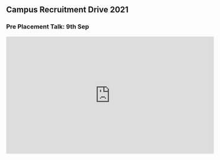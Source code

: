 ## Campus Recruitment Drive 2021

### Pre Placement Talk: 9th Sep

<iframe width="560" height="315" src="https://www.youtube.com/embed/K566RXQI5mU" title="YouTube video player" frameborder="0" allow="accelerometer; autoplay; clipboard-write; encrypted-media; gyroscope; picture-in-picture" allowfullscreen></iframe>
